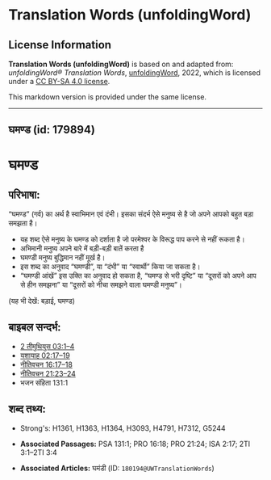 # Translation Words (unfoldingWord)

## License Information

**Translation Words (unfoldingWord)** is based on and adapted from: _unfoldingWord® Translation Words_, [unfoldingWord](https://unfoldingword.org/utw), 2022, which is licensed under a [CC BY-SA 4.0 license](https://creativecommons.org/licenses/by-sa/4.0/legalcode.en).

This markdown version is provided under the same license.



--------------------------------

## घमण्ड (id: 179894)

घमण्ड
=====

परिभाषा:
--------

“घमण्ड” (गर्व) का अर्थ है स्वाभिमान एवं दंभी। इसका संदर्भ ऐसे मनुष्य से है जो अपने आपको बहुत बड़ा समझता है।

* यह शब्द ऐसे मनुष्य के घमण्ड को दर्शाता है जो परमेश्वर के विरूद्ध पाप करने से नहीं रूकता है।
* अभिमानी मनुष्य अपने बारे में बड़ी\-बड़ी बातें करता है
* घमण्डी मनुष्य बुद्धिमान नहीं मूर्ख है।
* इस शब्द का अनुवाद “घमण्डी”, या “दंभी” या “स्वार्थी” किया जा सकता है।
* “घमण्डी आंखें” इस उक्ति का अनुवाद हो सकता है, “घमण्ड से भरी दृष्टि” या “दूसरों को अपने आप से हीन समझना” या “दूसरों को नीचा समझने वाला घमण्डी मनुष्य”।

(यह भी देखें: बड़ाई, घमण्ड)

बाइबल सन्दर्भ:
--------------

* [2 तीमुथियुस 03:1–4](https://ref.ly/2Tim0:0)
* [यशायाह 02:17–19](https://ref.ly/Isa2:17-Isa2:19)
* [नीतिवचन 16:17–18](https://ref.ly/Prov16:17-Prov16:18)
* [नीतिवचन 21:23–24](https://ref.ly/Prov21:23-Prov21:24)
* भजन संहिता 131:1

शब्द तथ्य:
----------

* Strong's: H1361, H1363, H1364, H3093, H4791, H7312, G5244

* **Associated Passages:** PSA 131:1; PRO 16:18; PRO 21:24; ISA 2:17; 2TI 3:1–2TI 3:4
* **Associated Articles:** घमंडी (ID: `180194@UWTranslationWords`)

